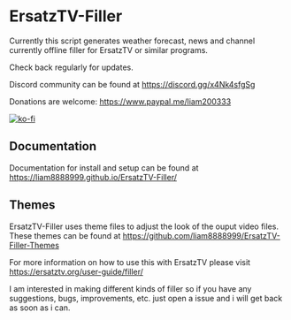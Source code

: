 # ErsatzTV-Filler
 Currently this script  generates weather forecast, news and channel currently offline filler for ErsatzTV or similar programs.

 Check back regularly for updates.

Discord community can be found at https://discord.gg/x4Nk4sfgSg

Donations are welcome: https://www.paypal.me/liam200333

[![ko-fi](https://ko-fi.com/img/githubbutton_sm.svg)](https://ko-fi.com/E1E4MI8T5)

## Documentation

Documentation for install and setup can be found at https://liam8888999.github.io/ErsatzTV-Filler/

## Themes
ErsatzTV-Filler uses theme files to adjust the look of the ouput video files.
These themes can be found at https://github.com/liam8888999/ErsatzTV-Filler-Themes


For more information on how to use this with ErsatzTV please visit https://ersatztv.org/user-guide/filler/


 I am interested in making different kinds of filler so if you have any suggestions, bugs, improvements, etc. just open a issue and i will get back as soon as i can.
